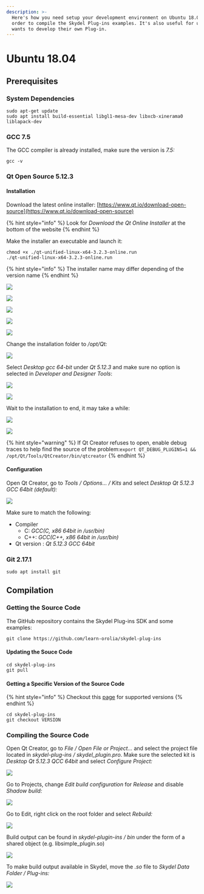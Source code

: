 ```yaml
---
description: >-
  Here's how you need setup your development environment on Ubuntu 18.04 in
  order to compile the Skydel Plug-ins examples. It's also useful for user who
  wants to develop their own Plug-in.
---
```


# Ubuntu 18.04

## Prerequisites

### System Dependencies

```text
sudo apt-get update
sudo apt install build-essential libgl1-mesa-dev libxcb-xinerama0 liblapack-dev
```

### GCC 7.5

The GCC compiler is already installed, make sure the version is _7.5:_

```text
gcc -v
```

### Qt Open Source 5.12.3

#### Installation

Download the latest online installer: [https://www.qt.io/download-open-source](https://www.qt.io/download-open-source)

{% hint style="info" %}
Look for _Download the Qt Online Installer_ at the bottom of the website
{% endhint %}

Make the installer an executable and launch it:

```text
chmod +x ./qt-unified-linux-x64-3.2.3-online.run
./qt-unified-linux-x64-3.2.3-online.run
```

{% hint style="info" %}
The installer name may differ depending of the version name
{% endhint %}

![](../.gitbook/assets/install_qt_1.png)

![](../.gitbook/assets/install_qt_2.png)

![](../.gitbook/assets/install_qt_3.png)

![](../.gitbook/assets/install_qt_4.png)

![](../.gitbook/assets/install_qt_5.png)

Change the installation folder to _/opt/Qt:_

![](../.gitbook/assets/install_qt_6.png)

Select _Desktop gcc 64-bit_ under _Qt 5.12.3_ and make sure no option is selected in _Developer and Designer Tools_:

![](../.gitbook/assets/install_qt_7.png)

![](../.gitbook/assets/install_qt_9.png)

Wait to the installation to end, it may take a while:

![](../.gitbook/assets/install_qt_10.png)

![](../.gitbook/assets/install_qt_11.png)

{% hint style="warning" %}
If Qt Creator refuses to open, enable debug traces to help find the source of the problem:`export QT_DEBUG_PLUGINS=1 && /opt/Qt/Tools/QtCreator/bin/qtcreator`
{% endhint %}

#### Configuration

Open Qt Creator, go to _Tools / Options... / Kits_ and select _Desktop Qt 5.12.3 GCC 64bit \(default\):_

![](../.gitbook/assets/ub_config_qt_1.png)

Make sure to match the following:

* Compiler 
  * C: _GCC\(C, x86 64bit in /usr/bin\)_
  * C++: _GCC\(C++, x86 64bit in /usr/bin\)_
* Qt version : _Qt 5.12.3 GCC 64bit_

### Git 2.17.1

```text
sudo apt install git
```

## Compilation

### Getting the Source Code

The GitHub repository contains the Skydel Plug-ins SDK and some examples:

```text
git clone https://github.com/learn-orolia/skydel-plug-ins
```

#### Updating the Souce Code

```text
cd skydel-plug-ins
git pull
```

#### Getting a Specific Version of the Source Code

{% hint style="info" %}
Checkout this [page](https://github.com/learn-orolia/skydel-plug-ins/releases) for supported versions
{% endhint %}

```text
cd skydel-plug-ins
git checkout VERSION
```

### Compiling the Source Code

Open Qt Creator, go to _File / Open File or Project..._ and select the project file located in _skydel-plug-ins / skydel\_plugin.pro_. Make sure the selected kit is _Desktop Qt 5.12.3 QCC 64bit_ and select _Configure Project:_

![](../.gitbook/assets/ub_compile_1.png)

Go to Projects, change _Edit build configuration_ for _Release_ and disable _Shadow build:_

![](../.gitbook/assets/ub_compile_2.png)

Go to Edit, right click on the root folder and select _Rebuild:_

![](../.gitbook/assets/ub_compile_3.png)

Build output can be found in _skydel-plugin-ins / bin_ under the form of a shared object \(e.g. libsimple\_plugin.so\)

![](../.gitbook/assets/ub_compile_4.png)

To make build output available in Skydel, move the _.so_ file to _Skydel Data Folder / Plug-ins:_

![](../.gitbook/assets/ub_compile_5.png)

